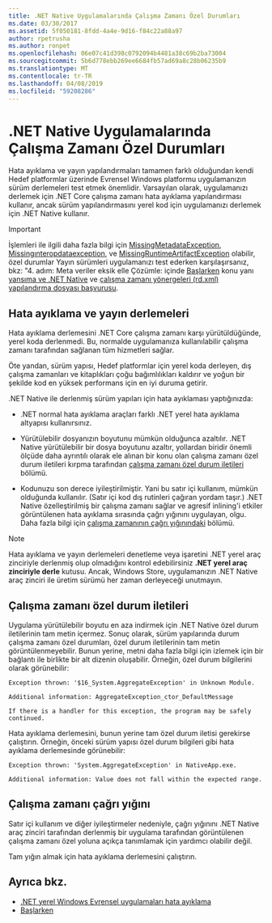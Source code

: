 ```yaml
---
title: .NET Native Uygulamalarında Çalışma Zamanı Özel Durumları
ms.date: 03/30/2017
ms.assetid: 5f050181-8fdd-4a4e-9d16-f84c22a88a97
author: rpetrusha
ms.author: ronpet
ms.openlocfilehash: 06e07c41d398c0792094b4481a38c69b2ba73004
ms.sourcegitcommit: 5b6d778ebb269ee6684fb57ad69a8c28b06235b9
ms.translationtype: MT
ms.contentlocale: tr-TR
ms.lasthandoff: 04/08/2019
ms.locfileid: "59208286"
---
```

# <a name="runtime-exceptions-in-net-native-apps"></a>.NET Native Uygulamalarında Çalışma Zamanı Özel Durumları
Hata ayıklama ve yayın yapılandırmaları tamamen farklı olduğundan kendi Hedef platformlar üzerinde Evrensel Windows platformu uygulamanızın sürüm derlemeleri test etmek önemlidir. Varsayılan olarak, uygulamanızı derlemek için .NET Core çalışma zamanı hata ayıklama yapılandırması kullanır, ancak sürüm yapılandırmasını yerel kod için uygulamanızı derlemek için .NET Native kullanır.  
  
> [!IMPORTANT]
>  İşlemleri ile ilgili daha fazla bilgi için [MissingMetadataException](../../../docs/framework/net-native/missingmetadataexception-class-net-native.md), [Missingınteropdataexception](../../../docs/framework/net-native/missinginteropdataexception-class-net-native.md), ve [MissingRuntimeArtifactException](../../../docs/framework/net-native/missingruntimeartifactexception-class-net-native.md) olabilir, özel durumlar Yayın sürümleri uygulamanızı test ederken karşılaşırsanız, bkz: "4. adım: Meta veriler eksik elle Çözümle: içinde [Başlarken](../../../docs/framework/net-native/getting-started-with-net-native.md) konu yanı [yansıma ve .NET Native](../../../docs/framework/net-native/reflection-and-net-native.md) ve [çalışma zamanı yönergeleri (rd.xml) yapılandırma dosyası başvurusu](../../../docs/framework/net-native/runtime-directives-rd-xml-configuration-file-reference.md).  
  
## <a name="debug-and-release-builds"></a>Hata ayıklama ve yayın derlemeleri  
 Hata ayıklama derlemesini .NET Core çalışma zamanı karşı yürütüldüğünde, yerel koda derlenmedi. Bu, normalde uygulamanıza kullanılabilir çalışma zamanı tarafından sağlanan tüm hizmetleri sağlar.  
  
 Öte yandan, sürüm yapısı, Hedef platformlar için yerel koda derleyen, dış çalışma zamanları ve kitaplıkları çoğu bağımlılıkları kaldırır ve yoğun bir şekilde kod en yüksek performans için en iyi duruma getirir.  
  
 .NET Native ile derlenmiş sürüm yapıları için hata ayıklaması yaptığınızda:  
  
-   .NET normal hata ayıklama araçları farklı .NET yerel hata ayıklama altyapısı kullanırsınız.  
  
-   Yürütülebilir dosyanızın boyutunu mümkün olduğunca azaltılır. .NET Native yürütülebilir bir dosya boyutunu azaltır, yollardan biridir önemli ölçüde daha ayrıntılı olarak ele alınan bir konu olan çalışma zamanı özel durum iletileri kırpma tarafından [çalışma zamanı özel durum iletileri](#Messages) bölümü.  
  
-   Kodunuzu son derece iyileştirilmiştir. Yani bu satır içi kullanım, mümkün olduğunda kullanılır. (Satır içi kod dış rutinleri çağıran yordam taşır.)   .NET Native özelleştirilmiş bir çalışma zamanı sağlar ve agresif inlining'i etkiler görüntülenen hata ayıklama sırasında çağrı yığınını uygulayan, olgu.  Daha fazla bilgi için [çalışma zamanının çağrı yığınındaki](#CallStack) bölümü.  
  
> [!NOTE]
>  Hata ayıklama ve yayın derlemeleri denetleme veya işaretini .NET yerel araç zinciriyle derlenmiş olup olmadığını kontrol edebilirsiniz **.NET yerel araç zinciriyle derle** kutusu.   Ancak, Windows Store, uygulamanızın .NET Native araç zinciri ile üretim sürümü her zaman derleyeceği unutmayın.  
  
<a name="Messages"></a>   
## <a name="runtime-exception-messages"></a>Çalışma zamanı özel durum iletileri  
 Uygulama yürütülebilir boyutu en aza indirmek için .NET Native özel durum iletilerinin tam metin içermez. Sonuç olarak, sürüm yapılarında durum çalışma zamanı özel durumları, özel durum iletilerinin tam metin görüntülenmeyebilir. Bunun yerine, metni daha fazla bilgi için izlemek için bir bağlantı ile birlikte bir alt dizenin oluşabilir. Örneğin, özel durum bilgilerini olarak görünebilir:  
  
```  
Exception thrown: '$16_System.AggregateException' in Unknown Module.  
  
Additional information: AggregateException_ctor_DefaultMessage  
  
If there is a handler for this exception, the program may be safely continued.  
```  
  
 Hata ayıklama derlemesini, bunun yerine tam özel durum iletisi gerekirse çalıştırın. Örneğin, önceki sürüm yapısı özel durum bilgileri gibi hata ayıklama derlemesinde görünebilir:  
  
```  
Exception thrown: 'System.AggregateException' in NativeApp.exe.  
  
Additional information: Value does not fall within the expected range.  
```  
  
<a name="CallStack"></a>   
## <a name="runtime-call-stack"></a>Çalışma zamanı çağrı yığını  
 Satır içi kullanım ve diğer iyileştirmeler nedeniyle, çağrı yığınını .NET Native araç zinciri tarafından derlenmiş bir uygulama tarafından görüntülenen çalışma zamanı özel yoluna açıkça tanımlamak için yardımcı olabilir değil.  
  
 Tam yığın almak için hata ayıklama derlemesini çalıştırın.  
  
## <a name="see-also"></a>Ayrıca bkz.

- [.NET yerel Windows Evrensel uygulamaları hata ayıklama](https://devblogs.microsoft.com/devops/debugging-net-native-windows-universal-apps/)
- [Başlarken](../../../docs/framework/net-native/getting-started-with-net-native.md)
